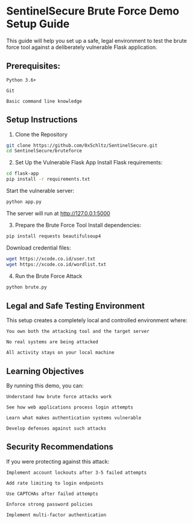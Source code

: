 # SentinelSecure Brute Force Demo Setup Guide

This guide will help you set up a safe, legal environment to test the brute force tool against a deliberately vulnerable Flask application.

## Prerequisites:

    Python 3.6+

    Git

    Basic command line knowledge

## Setup Instructions
1. Clone the Repository
```bash
git clone https://github.com/0x5chltz/SentinelSecure.git
cd SentinelSecure/bruteforce
```
2. Set Up the Vulnerable Flask App
Install Flask requirements:
```bash
cd flask-app
pip install -r requirements.txt
```
Start the vulnerable server:
```bash
python app.py
```
The server will run at http://127.0.0.1:5000

3. Prepare the Brute Force Tool
Install dependencies:
```bash
pip install requests beautifulsoup4
```
Download credential files:
```bash
wget https://xcode.co.id/user.txt
wget https://xcode.co.id/wordlist.txt
```
4. Run the Brute Force Attack
```bash
python brute.py
```

## Legal and Safe Testing Environment

This setup creates a completely local and controlled environment where:

    You own both the attacking tool and the target server

    No real systems are being attacked

    All activity stays on your local machine

## Learning Objectives

By running this demo, you can:

    Understand how brute force attacks work

    See how web applications process login attempts

    Learn what makes authentication systems vulnerable

    Develop defenses against such attacks

## Security Recommendations

If you were protecting against this attack:

    Implement account lockouts after 3-5 failed attempts

    Add rate limiting to login endpoints

    Use CAPTCHAs after failed attempts

    Enforce strong password policies

    Implement multi-factor authentication

